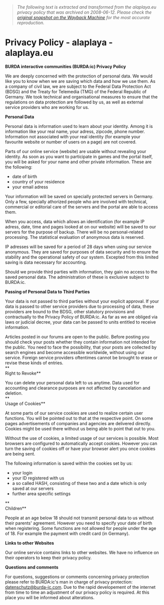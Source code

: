 > *The following text is extracted and transformed from the alaplaya.eu privacy policy that was archived on 2008-06-12. Please check the [original snapshot on the Wayback Machine](https://web.archive.org/web/20080612070651id_/http%3A//en.alaplaya.eu/pages/privacy) for the most accurate reproduction.*

# Privacy Policy - alaplaya - alaplaya.eu

**BURDA interactive communities (BURDA:ic) Privacy Policy**

We are deeply concerned with the protection of personal data. We would like you to know when we are saving which data and how we use them. As a company of civil law, we are subject to the Federal Data Protection Act (BDSG) and the Treaty for Telemedia (TMG) of the Federal Republic of Germany. We took technical and organisational measures to ensure that the regulations on data protection are followed by us, as well as external service providers who are working for us.

 **Personal Data**

Personal data is information used to learn about your identity. Among it is information like your real name, your adress, zipcode, phone number. Information not associated with your real identity (for example your favourite website or number of users on a page) are not covered.

Parts of our online service (website) are usable without revealing your identity. As soon as you want to participate in games and the portal itself, you will be asked for your name and other private information. These are the following:

  * date of birth
  * country of your residence
  * your email adress



  
Your information will be saved on specially protected servers in Germany. Only a few, specially athorized people who are involved with technical, commercial or editorial care of the servers and the portal are able to access them.  


When you access, data which allows an identification (for example IP adress, date, time and pages looked at on our website) will be saved to our servers for the purpose of backup. There will be no personal-related processing. The statistical evaluation of anonymous data is reserved.

IP adresses will be saved for a period of 28 days when using our service anonymous. They are saved for purposes of data security and to ensure the stability and the operational safety of our system. Excepted from this limited saving is data necessary for accounting.

Should we provide third parties with information, they gain no access to the saved personal data. The administration of these is exclusive subject to BURDA:ic.

 **Passing of Personal Data to Third Parties**

Your data is not passed to third parties without your explicit approval. If your data is passed to other service providers due to processing of data, these providers are bound to the BDSG, other statutory provisions and contractually to the Privacy Policy of BURDA:ic. As far as we are obliged via laws or judicial decree, your data can be passed to units entitled to receive information.

Articles posted in our forums are open to the public. Before posting you should check your posts whether they contain information not intended for the public. You need to face the possibility, that your posts are collected by search engines and become accessible worldwide, without using our service. Foreign service providers oftentimes cannot be brought to erase or revise these kinds of entries.  
 **  
Right to Revoke**

You can delete your personal data left to us anytime. Data used for accounting and clearance purposes are not affected by cancelation and deletion.  
 **  
Usage of Cookies**

At some parts of our service cookies are used to realize certain user functions. You will be pointed out to that at the respective point. On some pages advertisements of companies and agencies are delivered directly. Cookies might be used there without us being able to point that out to you.

Without the use of cookies, a limited usage of our services is possible. Most browsers are configured to automatically accept cookies. However you can turn the saving of cookies off or have your browser alert you once cookies are being sent.

The following information is saved within the cookies set by us:

  * your login
  * your ID registered with us
  * a so called HASH, consisting of these two and a date which is only saved at our servers
  * further area specific settings 



**  
Children**

People at an age below 18 should not transmit personal data to us without their parents' agreement. However you need to specify your date of birth when registering. Some functions are not allowed for people under the age of 18. For example the payment with credit card (in Germany).

 **Links to other Websites**

Our online service contains links to other websites. We have no influence on their operators to keep their privacy policy.

 **Questions and comments**

For questions, suggestions or comments concerning privacy protection please refer to BURDA:ic's man in charge of privacy protection: datenschutz@burda-ic.com. Due to the rapid developement of the internet from time to time an adjustment of our privacy policy is required. At this place you will be informed about alterations. 
